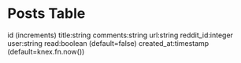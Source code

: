 # Posts Table

id (increments)
title:string
comments:string
url:string
reddit_id:integer
user:string
read:boolean (default=false)
created_at:timestamp (default=knex.fn.now())
